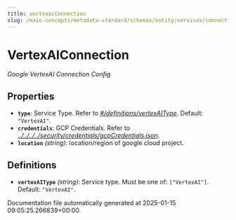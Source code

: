```yaml
---
title: vertexaiConnection
slug: /main-concepts/metadata-standard/schemas/entity/services/connections/mlmodel/vertexaiconnection
---
```


# VertexAIConnection

*Google VertexAI Connection Config*

## Properties

- **`type`**: Service Type. Refer to *[#/definitions/vertexAIType](#definitions/vertexAIType)*. Default: `"VertexAI"`.
- **`credentials`**: GCP Credentials. Refer to *[../../../../security/credentials/gcpCredentials.json](#/../../../security/credentials/gcpCredentials.json)*.
- **`location`** *(string)*: location/region of google cloud project.
## Definitions

- **`vertexAIType`** *(string)*: Service type. Must be one of: `["VertexAI"]`. Default: `"VertexAI"`.


Documentation file automatically generated at 2025-01-15 09:05:25.266839+00:00.
